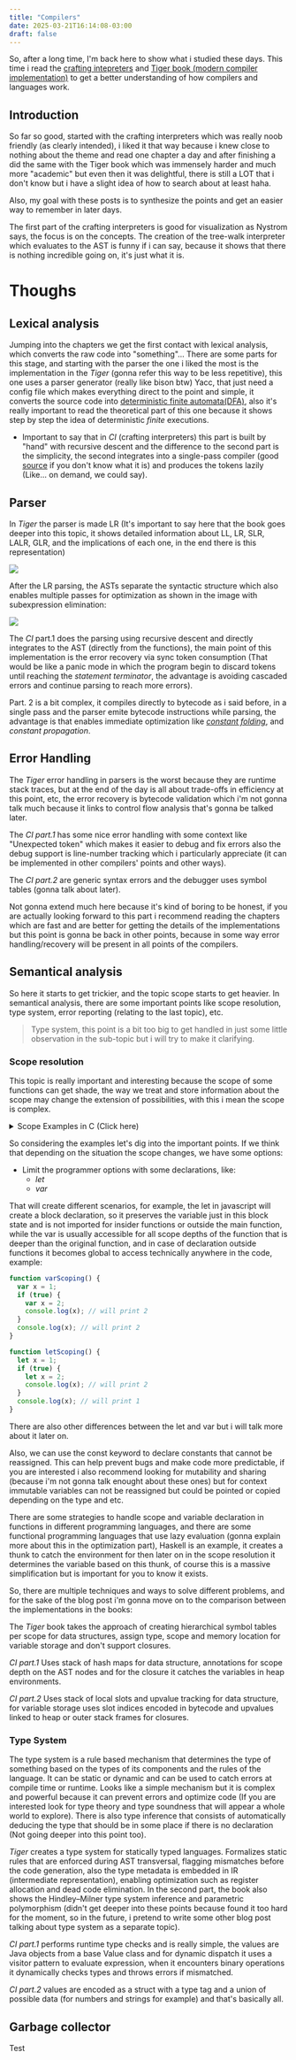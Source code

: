 ```yaml
---
title: "Compilers"
date: 2025-03-21T16:14:08-03:00
draft: false
---
```


So, after a long time, I'm back here to show what i studied these days.
This time i read the [crafting intepreters](https://craftinginterpreters.com/) and [Tiger book (modern compiler implementation)](http://www.infouem.com.br/wp-content/uploads/2011/03/Modern-Compiler-Implementation-in-C.pdf) to get a better understanding of how compilers and languages work.

## Introduction
So far so good, started with the crafting interpreters which was really noob friendly (as clearly intended), i liked it that way because i knew close to nothing about the theme and read one chapter a day and after finishing a did the same with the Tiger book which was immensely harder and much more "academic" but even then it was delightful, there is still a LOT that i don't know but i have a slight idea of how to search about at least haha.

Also, my goal with these posts is to synthesize the points and get an easier way to remember in later days.

The first part of the crafting interpreters is good for visualization as Nystrom says, the focus is on the concepts. The creation of the tree-walk interpreter which evaluates to the AST is funny if i can say, because it shows that there is nothing incredible going on, it's just what it is.

# Thoughs

## Lexical analysis
Jumping into the chapters we get the first contact with lexical analysis, which converts the raw code into "something"... There are some parts for this stage, and starting with the parser the one i liked the most is the implementation in the *Tiger* (gonna refer this way to be less repetitive), this one uses a parser generator (really like bison btw) Yacc, that just need a config file which makes everything direct to the point and simple, it converts the source code into [deterministic finite automata(DFA)](https://en.wikipedia.org/wiki/Deterministic_finite_automaton), also it's really important to read the theoretical part of this one because it shows step by step the idea of deterministic *finite* executions.
- Important to say that in *CI* (crafting interpreters) this part is built by "hand" with recursive descent and the difference to the second part is the simplicity, the second integrates into a single-pass compiler (good [source](https://www.geeksforgeeks.org/single-pass-two-pass-and-multi-pass-compilers/) if you don't know what it is) and produces the tokens lazily (Like... on demand, we could say).

## Parser

In *Tiger* the parser is made LR (It's important to say here that the book goes deeper into this topic, it shows detailed information about LL, LR, SLR, LALR, GLR, and the implications of each one, in the end there is this representation)

![](/img/compilers/formal_grammar_correct.svg)

After the LR parsing, the ASTs separate the syntactic structure which also enables multiple passes for optimization as shown in the image with subexpression elimination:

![](/img/compilers/LR_parsing_optmization.svg)


The *CI* part.1 does the parsing using recursive descent and directly integrates to the AST (directly from the functions), the main point of this implementation is the error recovery via sync token consumption (That would be like a panic mode in which the program begin to discard tokens until reaching the *statement terminator*, the advantage is avoiding cascaded errors and continue parsing to reach more errors).

Part. 2 is a bit complex, it compiles directly to bytecode as i said before, in a single pass and the parser emite bytecode instructions while parsing, the advantage is that enables immediate optimization like *[constant folding](https://en.wikipedia.org/wiki/Constant_folding#:~:text=Constant%20folding%20is%20the%20process,are%20known%20at%20compile%20time.)*, and *constant propagation*.

## Error Handling

The *Tiger* error handling in parsers is the worst because they are runtime stack traces, but at the end of the day is all about trade-offs in efficiency at this point, etc, the error recovery is bytecode validation which i'm not gonna talk much because it links to control flow analysis that's gonna be talked later.

The *CI part.1* has some nice error handling with some context like "Unexpected token" which makes it easier to debug and fix errors also the debug support is line-number tracking which i particularly appreciate (it can be implemented in other compilers' points and other ways).

The *CI part.2* are generic syntax errors and the debugger uses symbol tables (gonna talk about later).

Not gonna extend much here because it's kind of boring to be honest, if you are actually looking forward to this part i recommend reading the chapters which are fast and are better for getting the details of the implementations but this point is gonna be back in other points, because in some way error handling/recovery will be present in all points of the compilers.

## Semantical analysis

So here it starts to get trickier, and the topic scope starts to get heavier. In semantical analysis, there are some important points like scope resolution, type system, error reporting (relating to the last topic), etc.
> Type system, this point is a bit too big to get handled in just some little observation in the sub-topic but i will try to make it clarifying.

### Scope resolution

This topic is really important and interesting because the scope of some functions can get shade, the way we treat and store information about the scope may change the extension of possibilities, with this i mean the scope is complex.

<details> <summary>Scope Examples in C (Click here)</summary> <!-- Static vs. Dynamic Scoping --> <details> <summary>Static vs. Dynamic Scoping</summary>

  ```C
  int x = 10;

  int f() {
      return x;
  }

  int g() {
      int x = 20;
      return f();
  }

  int main() {
      printf("%d\n", g());
      return 0;
  }
  ```

  </details> <!-- Variable Shadowing --> <details> <summary>Variable Shadowing</summary>

  ```C
  void complex_scoping() {
      int a = 5;
      {
          int b = a + 1;  // b = 6
          printf("Outer block: a=%d, b=%d\n", a, b);
          {
              int a = b + 1;  // New a = 7, shadows outer a
              printf("Inner block: a=%d, b=%d\n", a, b);
          }
          printf("Back to outer: a=%d, b=%d\n", a, b);
      }
  }
  ```

  </details> <!-- Function Scope --> <details> <summary>Inside Function Scope</summary>

  ```C
  int calculate(int x, int y) {
      int result = 0;
      {
          int temp = x * 2;
          if (temp > y) {
              int y = temp;  // Shadows parameter y
              result = x + y;
          } else {
              result = x - y;  // Uses parameter y
          }
      }
      return result;
  }
  ```

  </details> <!-- Variable Initialization --> <details> <summary>Variable Initialization</summary>

  ```C
  int tricky_init() {
      int x = 10;
      {
          int y = x + 5;  // y = 15
          int x = 20;     // New x shadows outer x
          int z = x + 5;  // z = 25 (uses inner x)
          return y + z;   // Returns 40
      }
  }
  ```

  </details> <!-- Recursive Functions --> <details> <summary>Recursive Functions</summary>

  ```C
  int factorial(int n) {
      if (n <= 1) return 1;
      return n * factorial(n - 1);
  }
  ```
</details> </details>

So considering the examples let's dig into the important points. If we think that depending on the situation the scope changes, we have some options:
- Limit the programmer options with some declarations, like:
  - *let*
  - *var*

That will create different scenarios, for example, the let in javascript will create a block declaration, so it preserves the variable just in this block state and is not imported for insider functions or outside the main function, while the var is usually accessible for all scope depths of the function that is deeper than the original function, and in case of declaration outside functions it becomes global to access technically anywhere in the code, example:

```javascript
function varScoping() {
  var x = 1;
  if (true) {
    var x = 2;
    console.log(x); // will print 2
  }
  console.log(x); // will print 2
}

function letScoping() {
  let x = 1;
  if (true) {
    let x = 2;
    console.log(x); // will print 2
  }
  console.log(x); // will print 1
}
```

There are also other differences between the let and var but i will talk more about it later on.

Also, we can use the const keyword to declare constants that cannot be reassigned. This can help prevent bugs and make code more predictable, if you are interested i also recommend looking for mutability and sharing (because i'm not gonna talk enought about these ones) but for context immutable variables can not be reassigned but could be pointed or copied depending on the type and etc.

There are some strategies to handle scope and variable declaration in functions in different programming languages, and there are some functional programming languages that use lazy evaluation (gonna explain more about this in the optimization part), Haskell is an example, it creates a thunk to catch the environment for then later on in the scope resolution it determines the variable based on this thunk, of course this is a massive simplification but is important for you to know it exists.

So, there are multiple techniques and ways to solve different problems, and for the sake of the blog post i'm gonna move on to the comparison between the implementations in the books:

The *Tiger* book takes the approach of creating hierarchical symbol tables per scope for data structures, assign type, scope and memory location for variable storage and don't support closures.

*CI part.1* Uses stack of hash maps for data structure, annotations for scope depth on the AST nodes and for the closure it catches the variables in heap environments.

*CI part.2* Uses stack of local slots and upvalue tracking for data structure, for variable storage uses slot indices encoded in bytecode and upvalues linked to heap or outer stack frames for closures.

### Type System

The type system is a rule based mechanism that determines the type of something based on the types of its components and the rules of the language. It can be static or dynamic and can be used to catch errors at compile time or runtime. Looks like a simple mechanism but it is complex and powerful because it can prevent errors and optimize code (If you are interested look for type theory and type soundness that will appear a whole world to explore). There is also type inference that consists of automatically deducing the type that should be in some place if there is no declaration (Not going deeper into this point too).

*Tiger* creates a type system for statically typed languages. Formalizes static rules that are enforced during AST transversal, flagging mismatches before the code generation, also the type metadata is embedded in IR (intermediate representation), enabling optimization such as register allocation and dead code elimination. In the second part, the book also shows the Hindley–Milner type system inference and parametric polymorphism (didn't get deeper into these points because found it too hard for the moment, so in the future, i pretend to write some other blog post talking about type system as a separate topic).

*CI part.1* performs runtime type checks and is really simple, the values are Java objects from a base Value class and for dynamic dispatch it uses a visitor pattern to evaluate expression, when it encounters binary operations it dynamically checks types and throws errors if mismatched.

*CI part.2*  values are encoded as a struct with a type tag and a union of possible data (for numbers and strings for example) and that's basically all.

## Garbage collector

Test
